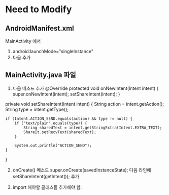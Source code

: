 # Need to Modify

## AndroidManifest.xml
MainActivity 에서
1. android:launchMode="singleInstance"
2. 다음 추가
<intent-filter android:label="@string/launcher_name">
    <action android:name="android.intent.action.MAIN" />
    <category android:name="android.intent.category.LAUNCHER" />
</intent-filter>

## MainActivity.java 파일
1. 다음 메소드 추가
@Override
protected void onNewIntent(Intent intent)
{
    super.onNewIntent(intent);
    setShareIntent(intent);
}

private void setShareIntent(Intent intent)
{
    String action = intent.getAction();
    String type = intent.getType();

    if (Intent.ACTION_SEND.equals(action) && type != null) {
        if ("text/plain".equals(type)) {
            String sharedText = intent.getStringExtra(Intent.EXTRA_TEXT);
            ShareIt.setRecvText(sharedText);
        }

        System.out.println("ACTION_SEND");
    }
}

2. onCreate() 메소드 super.onCreate(savedInstanceState); 다음 라인에 setShareIntent(getIntent()); 추가

3. import 해야할 클래스들 추가해야 함.
